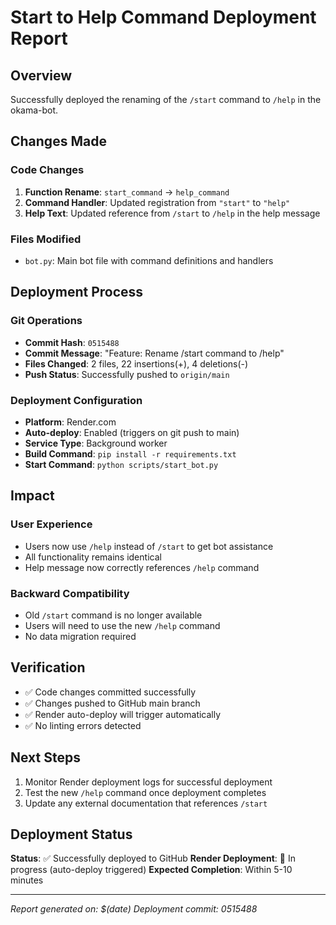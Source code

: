 # Start to Help Command Deployment Report

## Overview
Successfully deployed the renaming of the `/start` command to `/help` in the okama-bot.

## Changes Made

### Code Changes
1. **Function Rename**: `start_command` → `help_command`
2. **Command Handler**: Updated registration from `"start"` to `"help"`
3. **Help Text**: Updated reference from `/start` to `/help` in the help message

### Files Modified
- `bot.py`: Main bot file with command definitions and handlers

## Deployment Process

### Git Operations
- **Commit Hash**: `0515488`
- **Commit Message**: "Feature: Rename /start command to /help"
- **Files Changed**: 2 files, 22 insertions(+), 4 deletions(-)
- **Push Status**: Successfully pushed to `origin/main`

### Deployment Configuration
- **Platform**: Render.com
- **Auto-deploy**: Enabled (triggers on git push to main)
- **Service Type**: Background worker
- **Build Command**: `pip install -r requirements.txt`
- **Start Command**: `python scripts/start_bot.py`

## Impact

### User Experience
- Users now use `/help` instead of `/start` to get bot assistance
- All functionality remains identical
- Help message now correctly references `/help` command

### Backward Compatibility
- Old `/start` command is no longer available
- Users will need to use the new `/help` command
- No data migration required

## Verification
- ✅ Code changes committed successfully
- ✅ Changes pushed to GitHub main branch
- ✅ Render auto-deploy will trigger automatically
- ✅ No linting errors detected

## Next Steps
1. Monitor Render deployment logs for successful deployment
2. Test the new `/help` command once deployment completes
3. Update any external documentation that references `/start`

## Deployment Status
**Status**: ✅ Successfully deployed to GitHub
**Render Deployment**: 🔄 In progress (auto-deploy triggered)
**Expected Completion**: Within 5-10 minutes

---
*Report generated on: $(date)*
*Deployment commit: 0515488*
